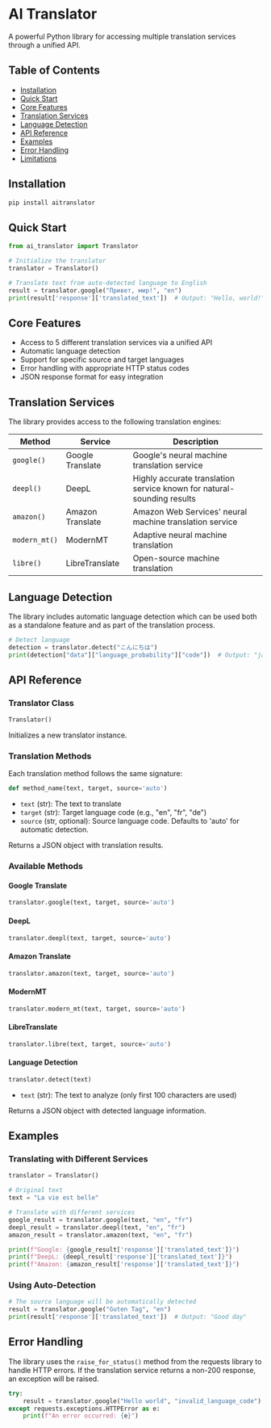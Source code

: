 # AI Translator

A powerful Python library for accessing multiple translation services through a unified API.

## Table of Contents
- [Installation](#installation)
- [Quick Start](#quick-start)
- [Core Features](#core-features)
- [Translation Services](#translation-services)
- [Language Detection](#language-detection)
- [API Reference](#api-reference)
- [Examples](#examples)
- [Error Handling](#error-handling)
- [Limitations](#limitations)

## Installation

```bash
pip install aitranslator
```

## Quick Start

```python
from ai_translator import Translator

# Initialize the translator
translator = Translator()

# Translate text from auto-detected language to English
result = translator.google("Привет, мир!", "en")
print(result['response']['translated_text'])  # Output: "Hello, world!"
```

## Core Features

- Access to 5 different translation services via a unified API
- Automatic language detection
- Support for specific source and target languages
- Error handling with appropriate HTTP status codes
- JSON response format for easy integration

## Translation Services

The library provides access to the following translation engines:

| Method | Service | Description |
|--------|---------|-------------|
| `google()` | Google Translate | Google's neural machine translation service |
| `deepl()` | DeepL | Highly accurate translation service known for natural-sounding results |
| `amazon()` | Amazon Translate | Amazon Web Services' neural machine translation service |
| `modern_mt()` | ModernMT | Adaptive neural machine translation |
| `libre()` | LibreTranslate | Open-source machine translation |

## Language Detection

The library includes automatic language detection which can be used both as a standalone feature and as part of the translation process.

```python
# Detect language
detection = translator.detect("こんにちは")
print(detection["data"]["language_probability"]["code"])  # Output: "ja"
```

## API Reference

### Translator Class

```python
Translator()
```

Initializes a new translator instance.

### Translation Methods

Each translation method follows the same signature:

```python
def method_name(text, target, source='auto')
```

- `text` (str): The text to translate
- `target` (str): Target language code (e.g., "en", "fr", "de")
- `source` (str, optional): Source language code. Defaults to 'auto' for automatic detection.

Returns a JSON object with translation results.

### Available Methods

#### Google Translate

```python
translator.google(text, target, source='auto')
```

#### DeepL

```python
translator.deepl(text, target, source='auto')
```

#### Amazon Translate

```python
translator.amazon(text, target, source='auto')
```

#### ModernMT

```python
translator.modern_mt(text, target, source='auto')
```

#### LibreTranslate

```python
translator.libre(text, target, source='auto')
```

#### Language Detection

```python
translator.detect(text)
```

- `text` (str): The text to analyze (only first 100 characters are used)

Returns a JSON object with detected language information.

## Examples

### Translating with Different Services

```python
translator = Translator()

# Original text
text = "La vie est belle"

# Translate with different services
google_result = translator.google(text, "en", "fr")
deepl_result = translator.deepl(text, "en", "fr") 
amazon_result = translator.amazon(text, "en", "fr")

print(f"Google: {google_result['response']['translated_text']}")
print(f"DeepL: {deepl_result['response']['translated_text']}")
print(f"Amazon: {amazon_result['response']['translated_text']}")
```

### Using Auto-Detection

```python
# The source language will be automatically detected
result = translator.google("Guten Tag", "en")
print(result['response']['translated_text'])  # Output: "Good day"
```

## Error Handling

The library uses the `raise_for_status()` method from the requests library to handle HTTP errors. If the translation service returns a non-200 response, an exception will be raised.

```python
try:
    result = translator.google("Hello world", "invalid_language_code")
except requests.exceptions.HTTPError as e:
    print(f"An error occurred: {e}")
```

